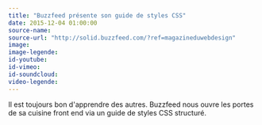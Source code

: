 ```yaml
---
title: "Buzzfeed présente son guide de styles CSS"
date: 2015-12-04 01:00:00
source-name:
source-url: "http://solid.buzzfeed.com/?ref=magazineduwebdesign"
image:
image-legende:
id-youtube:
id-vimeo:
id-soundcloud:
video-legende:
---
```

Il est toujours bon d'apprendre des autres. Buzzfeed nous ouvre les portes de sa cuisine front end via un guide de styles CSS structuré.
